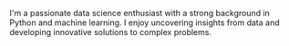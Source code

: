 I'm a passionate data science enthusiast with a strong background in Python and machine learning.
I enjoy uncovering insights from data and developing innovative solutions to complex problems.
